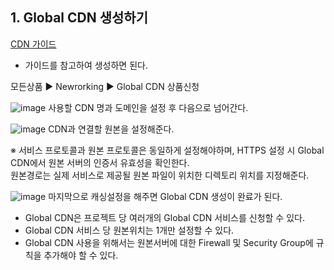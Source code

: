 ## 1. Global CDN 생성하기
[CDN 가이드](https://cloud.samsungsds.com/manual/ko/scp_user_guide.html#getting_started_with_global_cdn)

* 가이드를 참고하여 생성하면 된다. </br>

모든상품 ▶ Newrorking ▶  Global CDN 상품신청 

![image](https://github.com/scp-cloudacademy/ce-advanced/assets/147478897/d278cef3-6145-4b60-8330-c152282ae456)
사용할 CDN 명과 도메인을 설정 후 다음으로 넘어간다.

![image](https://github.com/scp-cloudacademy/ce-advanced/assets/147478897/1fa99b89-2cb5-4c61-b9b7-5ce7c4f5a224)
CDN과 연결할 원본을 설정해준다.</br>

※ 서비스 프로토콜과 원본 프로토콜은 동일하게 설정해야하며, HTTPS 설정 시 Global CDN에서 원본 서버의 인증서 유효성을 확인한다.</br>
   원본경로는 실제 서비스로 제공될 원본 파일이 위치한 디렉토리 위치를 지정해준다.

![image](https://github.com/scp-cloudacademy/ce-advanced/assets/147478897/029c935e-bb02-45d2-94f0-45183d3487c7)
마지막으로 캐싱설정을 해주면 Global CDN 생성이 완료가 된다.

* Global CDN은 프로젝트 당 여러개의 Global CDN 서비스를 신청할 수 있다.
* Global CDN 서비스 당 원본위치는 1개만 설정할 수 있다.
* Global CDN 사용을 위해서는 원본서버에 대한 Firewall 및 Security Group에 규칙을 추가해야 할 수 있다.
